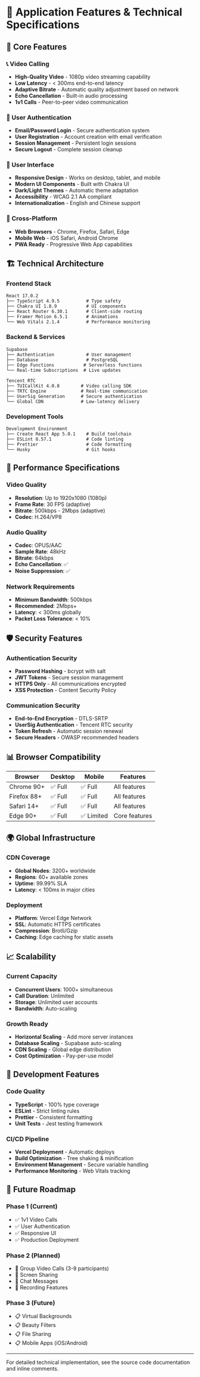 # 🌟 Application Features & Technical Specifications

## 🎯 Core Features

### 📞 Video Calling
- **High-Quality Video** - 1080p video streaming capability
- **Low Latency** - < 300ms end-to-end latency
- **Adaptive Bitrate** - Automatic quality adjustment based on network
- **Echo Cancellation** - Built-in audio processing
- **1v1 Calls** - Peer-to-peer video communication

### 🔐 User Authentication
- **Email/Password Login** - Secure authentication system
- **User Registration** - Account creation with email verification
- **Session Management** - Persistent login sessions
- **Secure Logout** - Complete session cleanup

### 🎨 User Interface
- **Responsive Design** - Works on desktop, tablet, and mobile
- **Modern UI Components** - Built with Chakra UI
- **Dark/Light Themes** - Automatic theme adaptation
- **Accessibility** - WCAG 2.1 AA compliant
- **Internationalization** - English and Chinese support

### 📱 Cross-Platform
- **Web Browsers** - Chrome, Firefox, Safari, Edge
- **Mobile Web** - iOS Safari, Android Chrome
- **PWA Ready** - Progressive Web App capabilities

## 🏗️ Technical Architecture

### Frontend Stack
```
React 17.0.2
├── TypeScript 4.9.5          # Type safety
├── Chakra UI 1.8.9           # UI components
├── React Router 6.30.1       # Client-side routing
├── Framer Motion 6.5.1       # Animations
└── Web Vitals 2.1.4          # Performance monitoring
```

### Backend & Services
```
Supabase
├── Authentication            # User management
├── Database                  # PostgreSQL
├── Edge Functions           # Serverless functions
└── Real-time Subscriptions  # Live updates

Tencent RTC
├── TUICallKit 4.0.8        # Video calling SDK
├── TRTC Engine             # Real-time communication
├── UserSig Generation      # Secure authentication
└── Global CDN              # Low-latency delivery
```

### Development Tools
```
Development Environment
├── Create React App 5.0.1    # Build toolchain
├── ESLint 8.57.1             # Code linting
├── Prettier                  # Code formatting
└── Husky                     # Git hooks
```

## 🚀 Performance Specifications

### Video Quality
- **Resolution**: Up to 1920x1080 (1080p)
- **Frame Rate**: 30 FPS (adaptive)
- **Bitrate**: 500kbps - 2Mbps (adaptive)
- **Codec**: H.264/VP8

### Audio Quality
- **Codec**: OPUS/AAC
- **Sample Rate**: 48kHz
- **Bitrate**: 64kbps
- **Echo Cancellation**: ✅
- **Noise Suppression**: ✅

### Network Requirements
- **Minimum Bandwidth**: 500kbps
- **Recommended**: 2Mbps+
- **Latency**: < 300ms globally
- **Packet Loss Tolerance**: < 10%

## 🛡️ Security Features

### Authentication Security
- **Password Hashing** - bcrypt with salt
- **JWT Tokens** - Secure session management
- **HTTPS Only** - All communications encrypted
- **XSS Protection** - Content Security Policy

### Communication Security
- **End-to-End Encryption** - DTLS-SRTP
- **UserSig Authentication** - Tencent RTC security
- **Token Refresh** - Automatic session renewal
- **Secure Headers** - OWASP recommended headers

## 📊 Browser Compatibility

| Browser | Desktop | Mobile | Features |
|---------|---------|---------|----------|
| Chrome 90+ | ✅ Full | ✅ Full | All features |
| Firefox 88+ | ✅ Full | ✅ Full | All features |
| Safari 14+ | ✅ Full | ✅ Full | All features |
| Edge 90+ | ✅ Full | ✅ Limited | Core features |

## 🌍 Global Infrastructure

### CDN Coverage
- **Global Nodes**: 3200+ worldwide
- **Regions**: 60+ available zones
- **Uptime**: 99.99% SLA
- **Latency**: < 100ms in major cities

### Deployment
- **Platform**: Vercel Edge Network
- **SSL**: Automatic HTTPS certificates
- **Compression**: Brotli/Gzip
- **Caching**: Edge caching for static assets

## 📈 Scalability

### Current Capacity
- **Concurrent Users**: 1000+ simultaneous
- **Call Duration**: Unlimited
- **Storage**: Unlimited user accounts
- **Bandwidth**: Auto-scaling

### Growth Ready
- **Horizontal Scaling** - Add more server instances
- **Database Scaling** - Supabase auto-scaling
- **CDN Scaling** - Global edge distribution
- **Cost Optimization** - Pay-per-use model

## 🔧 Development Features

### Code Quality
- **TypeScript** - 100% type coverage
- **ESLint** - Strict linting rules
- **Prettier** - Consistent formatting
- **Unit Tests** - Jest testing framework

### CI/CD Pipeline
- **Vercel Deployment** - Automatic deploys
- **Build Optimization** - Tree shaking & minification
- **Environment Management** - Secure variable handling
- **Performance Monitoring** - Web Vitals tracking

## 🎯 Future Roadmap

### Phase 1 (Current)
- ✅ 1v1 Video Calls
- ✅ User Authentication
- ✅ Responsive UI
- ✅ Production Deployment

### Phase 2 (Planned)
- 🔄 Group Video Calls (3-9 participants)
- 🔄 Screen Sharing
- 🔄 Chat Messages
- 🔄 Recording Features

### Phase 3 (Future)
- 📋 Virtual Backgrounds
- 📋 Beauty Filters
- 📋 File Sharing
- 📋 Mobile Apps (iOS/Android)

---

For detailed technical implementation, see the source code documentation and inline comments.
